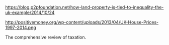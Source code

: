 
https://blog.p2pfoundation.net/how-land-property-is-tied-to-inequality-the-uk-example/2014/10/24

http://positivemoney.org/wp-content/uploads/2013/04/UK-House-Prices-1997-2014.png

The comprehensive review of taxation.
